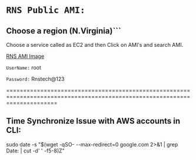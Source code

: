 # `RNS Public AMI:`

## Choose a region (N.Virginia)```

Choose a service called as EC2 and then Click on AMI's and search AMI.


[RNS AMI Image](https://console.aws.amazon.com/ec2/home?region=us-east-1#Images:visibility=public-images;ownerAlias=978735513005;sort=name)

`UserName:` root

`Password:` Rnstech@123


===========================================================================================================================

Time Synchronize Issue with AWS accounts in CLI:
----------------------------------------------------
sudo date -s "$(wget -qSO- --max-redirect=0 google.com 2>&1 | grep Date: | cut -d' ' -f5-8)Z"
